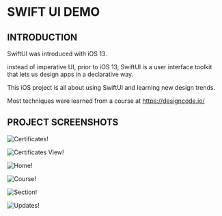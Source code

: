 # SWIFT UI DEMO

## INTRODUCTION

SwiftUI was introduced with iOS 13.

instead of imperative UI, prior to iOS 13, SwiftUI is a user interface toolkit that lets us design apps in a declarative way.

This iOS project is all about using SwiftUI and learning new design trends.

Most techniques were learned from a course at https://designcode.io/


## PROJECT SCREENSHOTS

![Certificates!](Screenshots/Certificates.png)

![Certificates View!](Screenshots/Certificates_View.png)

![Home!](Screenshots/Home.png)

![Course!](Screenshots/Course.png)

![Section!](Screenshots/Section.png)

![Updates!](Screenshots/Updates.png)
